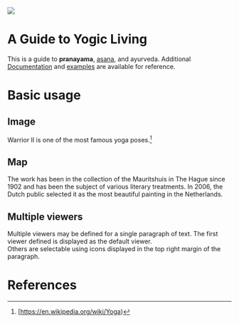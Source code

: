 <a href="https://juncture-digital.org"><img src="https://juncture-digital.org/images/ve-button.png"></a>

<param ve-config 
       title="Yoga"
       author="Ariana Neira"
       banner="https://images.everydayhealth.com/images/healthy-living/fitness/all-about-yoga-mega-722x406.jpg" 
       layout="vertical">

<!-- Entities discussed throughout the essay are typically defined before the essay text and
     are thus available in all text.  Entity identifiers (QIDs) can be found in either
     Wikipedia or Wikidata (https://www.wikidata.org)> -->
<param ve-entity eid="Q185372"> <!-- 9fa6164b2e829363f38bec6f30dbd068.jpeg -->
<param ve-entity eid="Q41264"> <!-- Johannes Vermeer -->
<param ve-entity eid="Q221092"> <!-- Mauritshuis -->
<param ve-entity eid="Q36600"> <!-- The Hague -->

# A Guide to Yogic Living

This is a guide to **pranayama**, [asana](https://oneflowyoga.com/blog/asana-yoga), and ayurveda. Additional [Documentation](https://en.wikipedia.org/wiki/Ayurveda) and [examples](https://en.wikipedia.org/wiki/Pranayama) are available for reference.
<param ve-image 
       manifest="9fa6164b2e829363f38bec6f30dbd068.jpeg">

# Basic usage

## Image

Warrior II is one of the most famous yoga poses.[^1]
<param ve-image 
       label="Warrior II" 
       description="a yogasana" 
       license="public domain" 
       url="https://www.yogajournal.com/wp-content/uploads/2021/12/Warrior-2-Pose_Andrew-Clark_2400x1350.jpeg?crop=16:9&width=1500">

## Map

The work has been in the collection of the Mauritshuis in The Hague since 1902 and has been the subject of various 
literary treatments. In 2006, the Dutch public selected it as the most beautiful painting in the Netherlands.
<param ve-map center="Q36600" zoom="11" prefer-geojson>

## Multiple viewers

Multiple viewers may be defined for a single paragraph of text.  The first viewer defined is displayed as the default viewer.  
Others are selectable using icons displayed in the top right margin of the paragraph.
<param ve-image 
       manifest="https://www.yogajournal.com/wp-content/uploads/2021/07/Squat-Garland-Pose_Andrew-Clark.jpg?crop=16:9&width=1500">
<param ve-map center="Q36600" zoom="11">

# References

[^1]: [https://en.wikipedia.org/wiki/Yoga)
